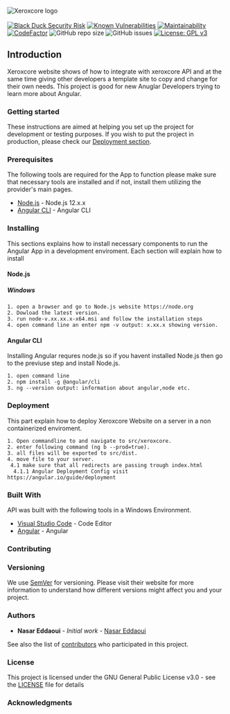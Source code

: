 ![Xeroxcore logo](https://github.com/Xeroxcore/Xeroxcore/blob/master/resources/images/Xeroxcore_Logo.png)
<br/><br/>
[![Black Duck Security Risk](https://copilot.blackducksoftware.com/github/repos/Xeroxcore/Xeroxcore-Website/branches/master/badge-risk.svg)](https://copilot.blackducksoftware.com/github/repos/Xeroxcore/Xeroxcore-Website/branches/master)
[![Known Vulnerabilities](https://snyk.io/test/github/Xeroxcore/Xeroxcore-Website/badge.svg?targetFile=src/xeroxcore/package.json)](https://snyk.io/test/github/Xeroxcore/Xeroxcore-Website?targetFile=src/xeroxcore/package.json)
[![Maintainability](https://api.codeclimate.com/v1/badges/5a8bb139071b16695cd3/maintainability)](https://codeclimate.com/github/Xeroxcore/Xeroxcore-Website/maintainability)
[![CodeFactor](https://www.codefactor.io/repository/github/xeroxcore/xeroxcore-website/badge)](https://www.codefactor.io/repository/github/xeroxcore/xeroxcore-website)
![GitHub repo size](https://img.shields.io/github/repo-size/xeroxcore/Xeroxcore-Website)
![GitHub issues](https://img.shields.io/github/issues/xeroxcore/Xeroxcore-Website)
[![License: GPL v3](https://img.shields.io/badge/License-GPLv3-blue.svg)](https://github.com/Xeroxcore/Xeroxcore-Website/blob/master/LICENSE)

## Introduction

Xeroxcore website shows of how to integrate with xeroxcore API and at the same time giving other
developers a template site to copy and change for their own needs. This project is good for
new Anuglar Developers trying to learn more about Angular.

### Getting started

These instructions are aimed at helping you set up the project for development or testing purposes.
If you wish to put the project in production, please check our [Deployment section](#deployment).

### Prerequisites

The following tools are required for the App to function please make sure that necessary tools
are installed and if not, install them utilizing the provider's main pages.

- [Node.js](https://nodejs.org/en/) - Node.js 12.x.x
- [Angular CLI](https://cli.angular.io/) - Angular CLI

### Installing

This sections explains how to install necessary components to run the Angular App in a development
enviroment. Each section will explain how to install

#### Node.js

##### Windows

```
1. open a browser and go to Node.js website https://node.org
2. Dowload the latest version.
3. run node-v.xx.xx.x-x64.msi and follow the installation steps
4. open command line an enter npm -v output: x.xx.x showing version.
```

#### Angular CLI

Installing Angular requres node.js so if you havent installed Node.js then go to the previuse step
and install Node.js.

```
1. open command line
2. npm install -g @angular/cli
3. ng --version output: information about angular,node etc.
```

### Deployment

This part explain how to deploy Xeroxcore Website on a server in a non containerized
enviroment.

```
1. Open commandline to and navigate to src/xeroxcore.
2. enter following command (ng b --prod=true).
3. all files will be exported to src/dist.
4. move file to your server.
 4.1 make sure that all redirects are passing trough index.html
  4.1.1 Angular Deployment Config visit https://angular.io/guide/deployment
```

### Built With

API was built with the following tools in a Windows Environment.

- [Visual Studio Code](https://code.visualstudio.com/) - Code Editor
- [Angular](https://cli.angular.io/) - Angular

### Contributing

### Versioning

We use [SemVer](http://semver.org/) for versioning. Please visit their website for more
information to understand how different versions might affect you and your project.

### Authors

- **Nasar Eddaoui** - _Initial work_ - [Nasar Eddaoui](https://github.com/Nasar165)

See also the list of [contributors](https://github.com/Xeroxcore/Xeroxcore-Website/graphs/contributors) who participated in this project.

### License

This project is licensed under the GNU General Public License v3.0 - see the [LICENSE](LICENSE) file for details

### Acknowledgments
